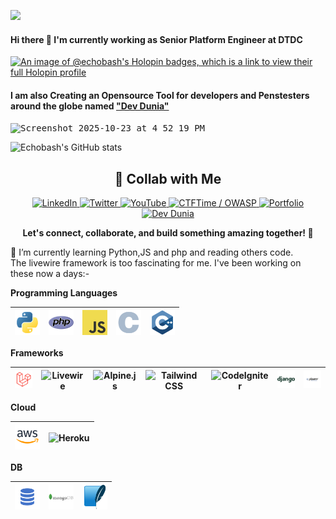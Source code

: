 ![](https://komarev.com/ghpvc/?username=echobash)
#### Hi  there 👋 I'm currently working as Senior Platform Engineer at DTDC
[![An image of @echobash's Holopin badges, which is a link to view their full Holopin profile](https://holopin.me/echobash)](https://holopin.io/@echobash)

#### I am also Creating an Opensource Tool for developers and Penstesters around the globe named ["Dev Dunia" ](https://devdunia.com)
<kbd><img width="960" height="482" alt="Screenshot 2025-10-23 at 4 52 19 PM" src="https://github.com/user-attachments/assets/730c707e-911a-40bb-9b82-db5b06375aad" /></kbd>

![Echobash's GitHub stats](https://github-readme-stats.vercel.app/api?username=echobash&show_icons=true&theme=radical)
<h2 align="center">🤝 Collab with Me</h2>

<div align="center">

  <a href="https://www.linkedin.com/in/ali-anwar-262516141/" target="_blank">
    <img src="https://img.shields.io/badge/LinkedIn-0A66C2?style=for-the-badge&logo=linkedin&logoColor=white" alt="LinkedIn" />
  </a>

  <a href="https://twitter.com/alianwar_rocker" target="_blank">
    <img src="https://img.shields.io/badge/Twitter-1DA1F2?style=for-the-badge&logo=twitter&logoColor=white" alt="Twitter" />
  </a>

  <a href="https://www.youtube.com/channel/UCuGqtawGXgk5h4rcPAHroCg" target="_blank">
    <img src="https://img.shields.io/badge/YouTube-FF0000?style=for-the-badge&logo=youtube&logoColor=white" alt="YouTube" />
  </a>

  <a href="https://ctftime.org/user/62962" target="_blank">
    <img src="https://img.shields.io/badge/CTFTime%20%2F%20OWASP-000000?style=for-the-badge&logo=owasp&logoColor=white" alt="CTFTime / OWASP" />
  </a>

  <a href="https://echobash.com" target="_blank">
    <img src="https://img.shields.io/badge/Portfolio-333333?style=for-the-badge&logo=vercel&logoColor=white" alt="Portfolio" />
  </a>

  <a href="https://devdunia.com" target="_blank">
    <img src="https://img.shields.io/badge/Dev%20Dunia-6C63FF?style=for-the-badge&logo=github&logoColor=white" alt="Dev Dunia" />
  </a>

</div>

<p align="center">
  <b>Let's connect, collaborate, and build something amazing together! 🚀</b>
</p>

🌱 I’m currently learning Python,JS and php and reading others code.<br>
 The livewire framework is too fascinating for me.
I've been working on these now a days:-

**Programming Languages**

<img title="Python" alt="Python" width="40px" src="https://raw.githubusercontent.com/github/explore/master/topics/python/python.png" />|<img alt="php" title="php" width="40px" src="https://raw.githubusercontent.com/github/explore/master/topics/php/php.png">|<img alt="js" title="js" width="40px" src="https://raw.githubusercontent.com/github/explore/80688e429a7d4ef2fca1e82350fe8e3517d3494d/topics/javascript/javascript.png">|<img title="C" alt="C" width="40px" src="https://raw.githubusercontent.com/github/explore/master/topics/c/c.png">|<img title="Cpp" alt="Cpp" width="40px" src="https://raw.githubusercontent.com/github/explore/master/topics/cpp/cpp.png">
|---|---|---|---|--|

**Frameworks**

<img title="Django" alt="Django" width="40px" src="https://raw.githubusercontent.com/github/explore/master/topics/laravel/laravel.png">|<img title="Livewire" alt="Livewire" width="40px" src="https://avatars0.githubusercontent.com/u/51960834">|<img title="Alpine.js" alt="Alpine.js" width="40px" src="https://alpinejs.dev/alpine_long.svg">|<img title="Tailwind CSS" alt="Tailwind CSS" width="40px" src="https://raw.githubusercontent.com/tailwindlabs/tailwindcss/HEAD/.github/logo-light.svg">|<img title="CodeIgniter" alt="CodeIgniter" width="40px" src="https://avatars0.githubusercontent.com/u/44521256">|<img title="Django" alt="Django" width="40px" src="https://raw.githubusercontent.com/github/explore/master/topics/django/django.png">|<img title="jQuery" alt="jQuery" width="40px" src="https://raw.githubusercontent.com/github/explore/master/topics/jquery/jquery.png">
|--|--|--|--|--|--|--|

**Cloud**

<img title="AWS" alt="AWS" width="40px" src="https://raw.githubusercontent.com/github/explore/master/topics/aws/aws.png">|<img title="Heroku" alt="Heroku" width="40px" src="https://img.icons8.com/color/48/000000/heroku.png">
|--|--|

**DB**

<img title="SQL" alt="SQL" width="40px" src="https://raw.githubusercontent.com/github/explore/master/topics/sql/sql.png">|<img title="MongoDB" alt="MongoDB" width="40px" src="https://raw.githubusercontent.com/github/explore/master/topics/mongodb/mongodb.png">|<img title="SQLite" alt="SQLite" width="40px" src="https://raw.githubusercontent.com/github/explore/master/topics/sqlite/sqlite.png"> <br>
|--|--|--|
